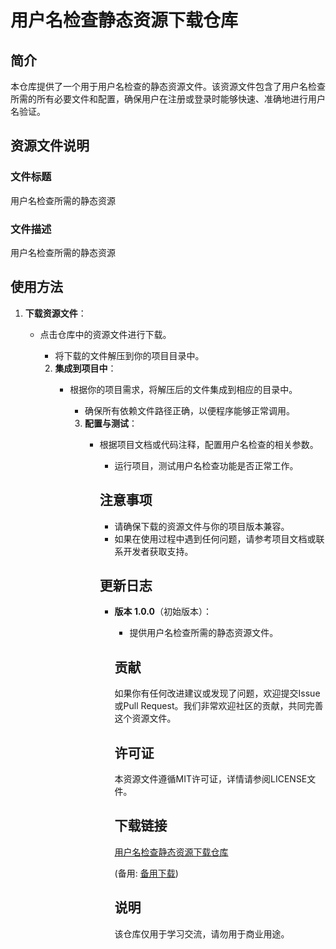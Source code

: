 # 用户名检查静态资源下载仓库

## 简介

本仓库提供了一个用于用户名检查的静态资源文件。该资源文件包含了用户名检查所需的所有必要文件和配置，确保用户在注册或登录时能够快速、准确地进行用户名验证。

## 资源文件说明

### 文件标题
用户名检查所需的静态资源

### 文件描述
用户名检查所需的静态资源

## 使用方法

1. **下载资源文件**：
   - 点击仓库中的资源文件进行下载。
      - 将下载的文件解压到你的项目目录中。

      2. **集成到项目中**：
         - 根据你的项目需求，将解压后的文件集成到相应的目录中。
            - 确保所有依赖文件路径正确，以便程序能够正常调用。

            3. **配置与测试**：
               - 根据项目文档或代码注释，配置用户名检查的相关参数。
                  - 运行项目，测试用户名检查功能是否正常工作。

                  ## 注意事项

                  - 请确保下载的资源文件与你的项目版本兼容。
                  - 如果在使用过程中遇到任何问题，请参考项目文档或联系开发者获取支持。

                  ## 更新日志

                  - **版本 1.0.0**（初始版本）：
                    - 提供用户名检查所需的静态资源文件。

                    ## 贡献

                    如果你有任何改进建议或发现了问题，欢迎提交Issue或Pull Request。我们非常欢迎社区的贡献，共同完善这个资源文件。

                    ## 许可证

                    本资源文件遵循MIT许可证，详情请参阅LICENSE文件。

                    ## 下载链接
                    [用户名检查静态资源下载仓库](https://pan.quark.cn/s/ff6affa3bfa6) 

                    (备用: [备用下载](https://pan.baidu.com/s/15lC9v6ZULLq3q49YcnZNLw?pwd=1234))

                    ## 说明

                    该仓库仅用于学习交流，请勿用于商业用途。
